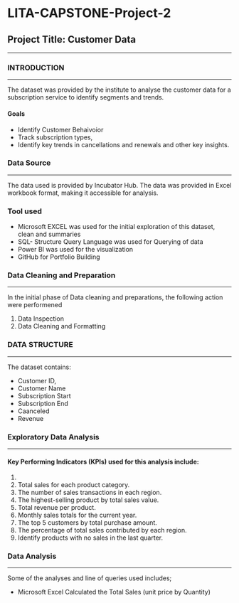 # LITA-CAPSTONE-Project-2
## Project Title: Customer Data
---

### INTRODUCTION
---
The dataset was provided by the institute to analyse the customer data for a subscription service to identify segments and trends.
#### Goals
- Identify Customer Behaivoior
- Track subscription types, 
- Identify key trends in cancellations and renewals and other key insights.

### Data Source 
---
The data used is provided by Incubator Hub. The data was provided in Excel workbook format, making it accessible for analysis.

### Tool used 
-	Microsoft EXCEL was used for the initial exploration of this dataset, clean and summaries 
- SQL- Structure Query Language was used for Querying of data
- Power BI was used for the visualization
- GitHub for Portfolio Building

### Data Cleaning and Preparation
---
  In the initial phase of Data cleaning and preparations, the following action were performened
  1. Data Inspection
  2. Data Cleaning and Formatting

### DATA STRUCTURE
---
The dataset contains: 
- Customer ID,
- Customer Name
- Subscription Start
- Subscription End
- Caanceled
- Revenue

### Exploratory Data Analysis
  ---
#### Key Performing Indicators (KPIs) used for this analysis include:
1. 
2. Total sales for each product category. 
3. The number of sales transactions in each region.
4. The highest-selling product by total sales value.
5. Total revenue per product.
6. Monthly sales totals for the current year.
7. The top 5 customers by total purchase amount.
8. The percentage of total sales contributed by each region.
9. Identify products with no sales in the last quarter.
    
### Data Analysis
---
Some of the analyses and line of queries used includes;

- Microsoft Excel
Calculated the Total Sales (unit price by Quantity)
